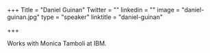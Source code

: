 +++
Title = "Daniel Guinan"
Twitter = ""
linkedin = ""
image = "daniel-guinan.jpg"
type = "speaker"
linktitle = "daniel-guinan"

+++

Works with Monica Tamboli at IBM.

